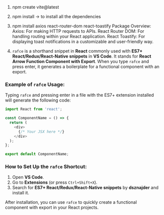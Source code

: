 1. npm create vite@latest
2. npm install -> to install all the dependencies
3. npm install axios react-router-dom react-toastify
    Package Overview:
        Axios: For making HTTP requests to APIs.
        React Router DOM: For handling routing within your React application.
        React Toastify: For displaying toast notifications in a customizable and user-friendly way.

4. `rafce` is a shorthand snippet in **React** commonly used with **ES7+ React/Redux/React-Native snippets** in **VS Code**. It stands for **React Arrow Function Component with Export**. When you type `rafce` and press enter, it generates a boilerplate for a functional component with an export.

### Example of `rafce` Usage:

Typing `rafce` and pressing enter in a file with the ES7+ extension installed will generate the following code:

```javascript
import React from 'react';

const ComponentName = () => {
  return (
    <div>
      {/* Your JSX here */}
    </div>
  );
};

export default ComponentName;
```

### How to Set Up the `rafce` Shortcut:
1. Open **VS Code**.
2. Go to **Extensions** (or press `Ctrl+Shift+X`).
3. Search for **ES7+ React/Redux/React-Native snippets** by **dsznajder** and install it.

After installation, you can use `rafce` to quickly create a functional component with export in your React projects.
